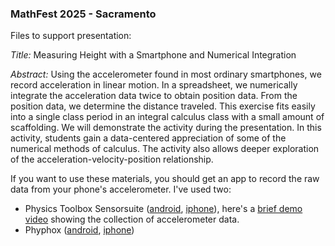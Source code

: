 ### MathFest 2025 - Sacramento ###
Files to support presentation:

*Title:* Measuring Height with a Smartphone and Numerical Integration

*Abstract:* Using the accelerometer found in most ordinary smartphones, we record acceleration in linear motion. In a spreadsheet, we numerically integrate the acceleration data twice to obtain position data. From the position data, we determine the distance traveled. This exercise fits easily into a single class period in an integral calculus class with a small amount of scaffolding. We will demonstrate the activity during the presentation. In this activity, students gain a data-centered appreciation of some of the numerical methods of calculus. The activity also allows deeper exploration of the acceleration-velocity-position relationship.

If you want to use these materials, you should get an app to record the raw
data from your phone's accelerometer. I've used two:

* Physics Toolbox Sensorsuite ([android](https://play.google.com/store/apps/details?id=com.chrystianvieyra.physicstoolboxsuite&pcampaignid=web_share), [iphone](https://apps.apple.com/us/app/physics-toolbox-sensor-suite/id1128914250)), here's a [brief demo video](https://youtube.com/shorts/o7E9jiT2wog) showing the collection of accelerometer data.
* Phyphox ([android](https://play.google.com/store/apps/details?id=de.rwth_aachen.phyphox&pcampaignid=web_share), [iphone](https://apps.apple.com/us/app/phyphox/id1127319693))
